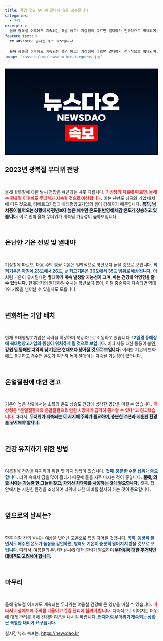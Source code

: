 ```yaml
---
title: 폭염 경고 무더위 끝나지 않은 광복절 후!
categories:
  - 환경
excerpt: >
  올해 광복절 이후에도 지속되는 폭염 예고! 기상청에 따르면 열대야가 전국적으로 확대되며, 기록적인 더위가 계속될 가능성이 높습니다. 올 여름 더위를 피할 방법은?
feature_text: >
  ## adskorea 실시간 뉴스 속보입니다.

  올해 광복절 이후에도 지속되는 폭염 예고! 기상청에 따르면 열대야가 전국적으로 확대되며, 기록적인 더위가 계속될 가능성이 높습니다. 올 여름 더위를 피할 방법은?
image: '/assets/img/newsdao_breakingnews.jpg'
---
```


<p><img src="/assets/img/newsdao_breakingnews.jpg" alt="adskorea 속보" /></p>

<h2 data-ke-size="size26">2023년 광복절 무더위 전망</h2>

<p data-ke-size="size16">&nbsp;</p>

<p>올해 광복절에 대한 날씨 전망은 예년과는 사뭇 다릅니다. <b><span style="color: #ee2323;">기상청의 자료에 따르면, 올해는 광복절 이후에도 무더위가 지속될 것으로 예상합니다.</span></b> 이는 한반도 상공의 기압 배치에 따른 것으로, 티베트고기압과 북태평양고기압의 힘이 강해지기 때문입니다. <b><span style="background-color: #21538527;">특히, 남서풍이 불어오는 상황에서 평년보다 높은 해수면 온도를 반영해 체감 온도가 상승하고 있습니다.</span></b> 이로 인해 올해 무더위가 계속될 가능성이 높아보입니다.</p>

<p data-ke-size="size16">&nbsp;</p>

<h2 data-ke-size="size26">온난한 기온 전망 및 열대야</h2>

<p data-ke-size="size16">&nbsp;</p>

<p>기상청에 따르면, 다음 주의 평균 기온은 일반적으로 평년보다 높을 것으로 보입니다. <b><span style="color: #1a5490;">최저기온은 아침에 23도에서 26도, 낮 최고기온은 30도에서 35도 범위로 예상됩니다.</span></b> 이처럼 기온이 유지된다면 <b><span style="ee2323;">열대야가 계속 발생할 가능성이 크며, 이는 건강에 악영향을 줄 수 있습니다.</span></b> 현재까지의 열대야일 수치는 평년보다 많아, 이달 중순까지 지속되면 역대 1위 기록을 넘어설 수 있을지도 모릅니다.</p>

<p data-ke-size="size16">&nbsp;</p>

<h2 data-ke-size="size26">변화하는 기압 배치</h2>

<p data-ke-size="size16">&nbsp;</p>

<p>현재 북태평양고기압은 세력을 확장하며 북동쪽으로 이동하고 있습니다. <b><span style="color: #1a5490;">12일경 동해상에 북태평양고기압의 중심이 위치하게 될 것으로 보입니다.</span></b> 이때 서풍 대신 동풍이 불면, <b><span style="background-color: #21538527;">강원 및 동해안 지역의 낮 기온은 현재보다 낮아질 것으로 보입니다.</span></b> 이러한 기온의 변화에도 불구하고 해수면 온도가 여전히 높아 열대야는 지속될 가능성이 있습니다.</p>

<p data-ke-size="size16">&nbsp;</p>

<h2 data-ke-size="size26">온열질환에 대한 경고</h2>

<p data-ke-size="size16">&nbsp;</p>

<p>기온이 높은 상황에서는 소폭의 온도 상승도 건강에 심각한 영향을 미칠 수 있습니다. <b><span style="color: #ee2323;">기상청은 "온열질환자와 온열질환으로 인한 사망자가 급격히 증가할 수 있다"고 경고했습니다.</span></b> 따라서, <b><span style="background-color: #21538527;">무더위가 지속되는 이 시기에 주의가 필요하며, 충분한 수분과 시원한 환경을 유지해야 합니다.</span></b></p>

<p data-ke-size="size16">&nbsp;</p>

<h2 data-ke-size="size26">건강 유지하기 위한 방법</h2>

<p data-ke-size="size16">&nbsp;</p>

<p>여름철에 건강을 유지하기 위한 몇 가지 방법이 있습니다. <b><span style="color: #1a5490;">첫째, 충분한 수분 섭취가 중요합니다.</span></b> 더위 속에서 땀을 많이 흘리기 때문에 물을 자주 마시는 것이 좋습니다. <b><span style="background-color: #21538527;">둘째, 외출 시에는 가능한 한 그늘을 찾고, 자외선 차단제를 사용하는 것이 필요합니다.</span></b> 셋째, 집안에서는 시원한 환경을 조성하여 더위에 대한 대비를 철저히 하는 것이 중요합니다.</p>

<p data-ke-size="size16">&nbsp;</p>

<h2 data-ke-size="size26">앞으로의 날씨는?</h2>

<p data-ke-size="size16">&nbsp;</p>

<p>향후 며칠 간의 날씨는 예상을 벗어난 고온으로 특징 지어질 것입니다. <b><span style="color: #1a5490;">특히, 동풍이 불면서도 해수면 온도가 높음을 감안하면, 밤에도 기온이 충분히 떨어지지 않을 것으로 보입니다.</span></b> 따라서, 여름철의 온난한 날씨에 대한 준비가 필요하며 <b><span style="background-color: #21538527;">무더위에 대한 추가적인 대비책도 고려해야 합니다.</span></b></p>

<p data-ke-size="size16">&nbsp;</p>

<h2 data-ke-size="size26">마무리</h2>

<p data-ke-size="size16">&nbsp;</p>

<p>올해 광복절 이후에도 계속되는 무더위는 여름철 건강에 큰 영향을 미칠 수 있습니다. <b><span style="color: #ee2323;"> 따라서 기상예보에 주의를 기울이고 건강 관리에 힘써야 합니다.</span></b> 지속적으로 이어지는 더위에 대해 관리를 통해 건강한 여름을 나시길 바랍니다. <b><span style="color: #1a5490;">현재처럼 무더위가 계속되는 상황은 특별한 대비가 요구됩니다.</span></b></p>
실시간 뉴스 속보는, <a href="https://newsdao.kr" rel="dofollow">https://newsdao.kr</a>


